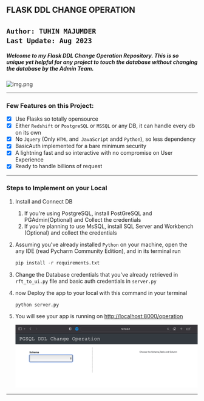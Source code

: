 FLASK DDL CHANGE OPERATION
---

```Author: TUHIN MAJUMDER```<br>
```Last Update: Aug 2023```
---

<h5> Welcome to my Flask DDL Change Operation Repository. 
This is so unique yet helpful for any project to touch the database without changing the database by the Admin Team.</h5>

![img.png](static/img/intro1.png)
___

###  Few Features on this Project:

- [x] Use Flasks so totally opensource
- [x] Either ```Redshift``` or ```PostgreSQL``` or ```MSSQL``` or any DB, it can handle every db on its own
- [x] No ```Jquery``` (Only ```HTML``` and``` JavaScript``` andd ```Python```), so less dependency
- [x] BasicAuth implemented for a bare minimum security
- [x] A lightning fast and so interactive with no compromise on User Experience
- [x] Ready to handle billions of request

---
### Steps to Implement on your Local

1. Install and Connect DB
   1. If you're using PostgreSQL, install PostGreSQL and PGAdmin(Optional) and Collect the credentials
   2. If you're planning to use MsSQL, install SQL Server and Workbench (Optional) and collect the credentials
2. Assuming you've already installed ```Python``` on your machine, open the any IDE (read Pycharm Community Edition), and in its terminal run 
   ```python
   pip install -r requirements.txt
   ```
3. Change the Database credentials that you've already retrieved in ```rft_to_ui.py``` file and basic auth credentials in ```server.py```
4. now Deploy the app to your local with this command in your terminal
   ```python
   python server.py
   ```
5. You will see your app is running on [http://localhost:8000/operation](http://localhost:8000/operation)

   ![img.png](static/img/output1.png)

---